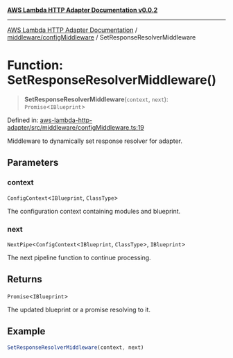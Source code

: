 [**AWS Lambda HTTP Adapter Documentation v0.0.2**](../../../README.md)

***

[AWS Lambda HTTP Adapter Documentation](../../../modules.md) / [middleware/configMiddleware](../README.md) / SetResponseResolverMiddleware

# Function: SetResponseResolverMiddleware()

> **SetResponseResolverMiddleware**(`context`, `next`): `Promise`\<`IBlueprint`\>

Defined in: [aws-lambda-http-adapter/src/middleware/configMiddleware.ts:19](https://github.com/stonemjs/aws-lambda-http-adapter/blob/c19fde3ee4450c0cd7d8d2aec48335308371d4de/src/middleware/configMiddleware.ts#L19)

Middleware to dynamically set response resolver for adapter.

## Parameters

### context

`ConfigContext`\<`IBlueprint`, `ClassType`\>

The configuration context containing modules and blueprint.

### next

`NextPipe`\<`ConfigContext`\<`IBlueprint`, `ClassType`\>, `IBlueprint`\>

The next pipeline function to continue processing.

## Returns

`Promise`\<`IBlueprint`\>

The updated blueprint or a promise resolving to it.

## Example

```typescript
SetResponseResolverMiddleware(context, next)
```

